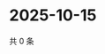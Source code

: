 # 2025-10-15

共 0 条

<!-- BEGIN ZHIHUQUESTIONS -->
<!-- 最后更新时间 Wed Oct 15 2025 11:32:17 GMT+0800 (China Standard Time) -->

<!-- END ZHIHUQUESTIONS -->

